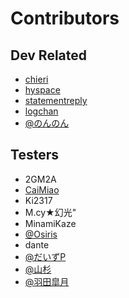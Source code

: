 # Contributors

## Dev Related

- [chieri](https://github.com/laurencedu)
- [hyspace](https://github.com/hyspace)
- [statementreply](https://github.com/statementreply)
- [logchan](https://github.com/logchan)
- [@のんのん](https://twitter.com/blueapple25130)

## Testers

- 2GM2A
- [CaiMiao](https://github.com/CaiMiao)
- Ki2317
- M.cy★幻光"
- MinamiKaze
- [@Osiris](https://twitter.com/axiaosiris)
- dante
- [@だいずP](https://twitter.com/DICE__game)
- [@山杉](https://twitter.com/ymsgu)
- [@羽田皐月](https://twitter.com/iinosuke01)
